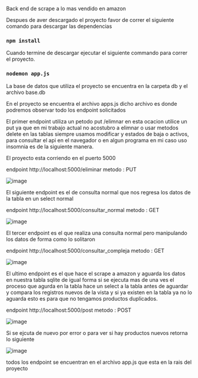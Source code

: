 Back end de scrape a lo mas vendido en amazon

Despues de aver descargado el proyecto favor de correr el siguiente comando para descargar las dependencias

### `npm install`

Cuando termine de descargar ejecutar el siguiente commando para correr el proyecto.

### `nodemon app.js`

La base de datos que utiliza el proyecto se encuentra en la carpeta db y el archivo base.db



En el proyecto se encuentra el archivo apps.js dicho archivo es donde podremos observar todo los endpoint solicitados

El primer endpoint utiliza un petodo put /elimnar en esta ocacion utilice un put ya que en mi trabajo actual no acostubro a elimnar o usar metodos delete en las tablas siempre usamos modificar y estados de baja o activos, para consultar el api en el navegador o en algun programa en mi caso uso insomnia es de la siguiente manera.

El proyecto esta corriendo en el puerto 5000

endpoint http://localhost:5000/eliminar metodo : PUT

![image](https://user-images.githubusercontent.com/19189836/111846579-21b73b00-88d5-11eb-82a0-03ef0adef856.png)

El siguiente endpoint es el de consulta normal que nos regresa los datos de la tabla en un select normal

endpoint http://localhost:5000/consultar_normal metodo : GET

![image](https://user-images.githubusercontent.com/19189836/111846741-722e9880-88d5-11eb-8388-e105761adda0.png)

El tercer endpoint es el que realiza una consulta normal pero manipulando los datos de forma como lo solitaron

endpoint http://localhost:5000/consultar_compleja metodo : GET

![image](https://user-images.githubusercontent.com/19189836/111846849-a7d38180-88d5-11eb-9df5-aafa23e13787.png)

El ultimo endpoint es el que hace el scrape a amazon y aguarda los datos en nuestra tabla sqlite de igual forma si se ejecuta mas de una ves el proceso que agurda en la tabla hace un select a la tabla antes de aguardar y compara los registros nuevos de la vista y si ya existen en la tabla ya no lo aguarda esto es para que no tengamos productos duplicados.

endpoint http://localhost:5000/post metodo : POST

![image](https://user-images.githubusercontent.com/19189836/111847341-9ccd2100-88d6-11eb-9e89-78a77c1ef430.png)

Si se ejcuta de nuevo por error o para ver si hay productos nuevos retorna lo siguiente

![image](https://user-images.githubusercontent.com/19189836/111847402-ba9a8600-88d6-11eb-8ee4-3ba79b9ec9d5.png)

todos los endpoint se encuentran en el archivo app.js que esta en la rais del proyecto




